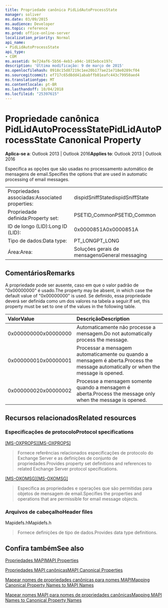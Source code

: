```yaml
---
title: Propriedade canônica PidLidAutoProcessState
manager: soliver
ms.date: 03/09/2015
ms.audience: Developer
ms.topic: reference
ms.prod: office-online-server
localization_priority: Normal
api_name:
- PidLidAutoProcessState
api_type:
- COM
ms.assetid: 9e724af6-5b56-4eb3-a94c-1015ebce197c
description: 'Última modificação: 9 de março de 2015'
ms.openlocfilehash: 0918c15d87219c1ee20b177ae21e718e0289cf04
ms.sourcegitcommit: ef717c65d8dd41ababffb01eafc443c79950aed4
ms.translationtype: MT
ms.contentlocale: pt-BR
ms.lasthandoff: 10/04/2018
ms.locfileid: "25397615"
---
```

# <a name="pidlidautoprocessstate-canonical-property"></a><span data-ttu-id="e42f2-103">Propriedade canônica PidLidAutoProcessState</span><span class="sxs-lookup"><span data-stu-id="e42f2-103">PidLidAutoProcessState Canonical Property</span></span>

  
  
<span data-ttu-id="e42f2-104">**Aplica-se a**: Outlook 2013 | Outlook 2016</span><span class="sxs-lookup"><span data-stu-id="e42f2-104">**Applies to**: Outlook 2013 | Outlook 2016</span></span> 
  
<span data-ttu-id="e42f2-105">Especifica as opções que são usadas no processamento automático de mensagens de email.</span><span class="sxs-lookup"><span data-stu-id="e42f2-105">Specifies the options that are used in automatic processing of email messages.</span></span>
  
|||
|:-----|:-----|
|<span data-ttu-id="e42f2-106">Propriedades associadas:</span><span class="sxs-lookup"><span data-stu-id="e42f2-106">Associated properties:</span></span>  <br/> |<span data-ttu-id="e42f2-107">dispidSniffState</span><span class="sxs-lookup"><span data-stu-id="e42f2-107">dispidSniffState</span></span>  <br/> |
|<span data-ttu-id="e42f2-108">Propriedade definida:</span><span class="sxs-lookup"><span data-stu-id="e42f2-108">Property set:</span></span>  <br/> |<span data-ttu-id="e42f2-109">PSETID_Common</span><span class="sxs-lookup"><span data-stu-id="e42f2-109">PSETID_Common</span></span>  <br/> |
|<span data-ttu-id="e42f2-110">ID de longo (LID):</span><span class="sxs-lookup"><span data-stu-id="e42f2-110">Long ID (LID):</span></span>  <br/> |<span data-ttu-id="e42f2-111">0x0000851A</span><span class="sxs-lookup"><span data-stu-id="e42f2-111">0x0000851A</span></span>  <br/> |
|<span data-ttu-id="e42f2-112">Tipo de dados:</span><span class="sxs-lookup"><span data-stu-id="e42f2-112">Data type:</span></span>  <br/> |<span data-ttu-id="e42f2-113">PT_LONG</span><span class="sxs-lookup"><span data-stu-id="e42f2-113">PT_LONG</span></span>  <br/> |
|<span data-ttu-id="e42f2-114">Área:</span><span class="sxs-lookup"><span data-stu-id="e42f2-114">Area:</span></span>  <br/> |<span data-ttu-id="e42f2-115">Soluções gerais de mensagens</span><span class="sxs-lookup"><span data-stu-id="e42f2-115">General messaging</span></span>  <br/> |
   
## <a name="remarks"></a><span data-ttu-id="e42f2-116">Comentários</span><span class="sxs-lookup"><span data-stu-id="e42f2-116">Remarks</span></span>

<span data-ttu-id="e42f2-117">A propriedade pode ser ausente, caso em que o valor padrão de "0x00000000" é usado.</span><span class="sxs-lookup"><span data-stu-id="e42f2-117">The property may be absent, in which case the default value of "0x00000000" is used.</span></span> <span data-ttu-id="e42f2-118">Se definido, essa propriedade deverá ser definida como um dos valores na tabela a seguir.</span><span class="sxs-lookup"><span data-stu-id="e42f2-118">If set, this property must be set to one of the values in the following table.</span></span>
  
|<span data-ttu-id="e42f2-119">**Valor**</span><span class="sxs-lookup"><span data-stu-id="e42f2-119">**Value**</span></span>|<span data-ttu-id="e42f2-120">**Descrição**</span><span class="sxs-lookup"><span data-stu-id="e42f2-120">**Description**</span></span>|
|:-----|:-----|
|<span data-ttu-id="e42f2-121">0x00000000</span><span class="sxs-lookup"><span data-stu-id="e42f2-121">0x00000000</span></span>  <br/> |<span data-ttu-id="e42f2-122">Automaticamente não processe a mensagem.</span><span class="sxs-lookup"><span data-stu-id="e42f2-122">Do not automatically process the message.</span></span>  <br/> |
|<span data-ttu-id="e42f2-123">0x00000001</span><span class="sxs-lookup"><span data-stu-id="e42f2-123">0x00000001</span></span>  <br/> |<span data-ttu-id="e42f2-124">Processar a mensagem automaticamente ou quando a mensagem é aberta.</span><span class="sxs-lookup"><span data-stu-id="e42f2-124">Process the message automatically or when the message is opened.</span></span>  <br/> |
|<span data-ttu-id="e42f2-125">0x00000002</span><span class="sxs-lookup"><span data-stu-id="e42f2-125">0x00000002</span></span>  <br/> |<span data-ttu-id="e42f2-126">Processe a mensagem somente quando a mensagem é aberta.</span><span class="sxs-lookup"><span data-stu-id="e42f2-126">Process the message only when the message is opened.</span></span>  <br/> |
   
## <a name="related-resources"></a><span data-ttu-id="e42f2-127">Recursos relacionados</span><span class="sxs-lookup"><span data-stu-id="e42f2-127">Related resources</span></span>

### <a name="protocol-specifications"></a><span data-ttu-id="e42f2-128">Especificações de protocolo</span><span class="sxs-lookup"><span data-stu-id="e42f2-128">Protocol specifications</span></span>

<span data-ttu-id="e42f2-129">[[MS-OXPROPS]](https://msdn.microsoft.com/library/f6ab1613-aefe-447d-a49c-18217230b148%28Office.15%29.aspx)</span><span class="sxs-lookup"><span data-stu-id="e42f2-129">[[MS-OXPROPS]](https://msdn.microsoft.com/library/f6ab1613-aefe-447d-a49c-18217230b148%28Office.15%29.aspx)</span></span>
  
> <span data-ttu-id="e42f2-130">Fornece referências relacionados especificações de protocolo do Exchange Server e as definições de conjunto de propriedades.</span><span class="sxs-lookup"><span data-stu-id="e42f2-130">Provides property set definitions and references to related Exchange Server protocol specifications.</span></span>
    
<span data-ttu-id="e42f2-131">[[MS-OXOMSG]](https://msdn.microsoft.com/library/daa9120f-f325-4afb-a738-28f91049ab3c%28Office.15%29.aspx)</span><span class="sxs-lookup"><span data-stu-id="e42f2-131">[[MS-OXOMSG]](https://msdn.microsoft.com/library/daa9120f-f325-4afb-a738-28f91049ab3c%28Office.15%29.aspx)</span></span>
  
> <span data-ttu-id="e42f2-132">Especifica as propriedades e operações que são permitidas para objetos de mensagem de email.</span><span class="sxs-lookup"><span data-stu-id="e42f2-132">Specifies the properties and operations that are permissible for email message objects.</span></span>
    
### <a name="header-files"></a><span data-ttu-id="e42f2-133">Arquivos de cabeçalho</span><span class="sxs-lookup"><span data-stu-id="e42f2-133">Header files</span></span>

<span data-ttu-id="e42f2-134">Mapidefs.h</span><span class="sxs-lookup"><span data-stu-id="e42f2-134">Mapidefs.h</span></span>
  
> <span data-ttu-id="e42f2-135">Fornece definições de tipo de dados.</span><span class="sxs-lookup"><span data-stu-id="e42f2-135">Provides data type definitions.</span></span>
    
## <a name="see-also"></a><span data-ttu-id="e42f2-136">Confira também</span><span class="sxs-lookup"><span data-stu-id="e42f2-136">See also</span></span>



[<span data-ttu-id="e42f2-137">Propriedades MAPI</span><span class="sxs-lookup"><span data-stu-id="e42f2-137">MAPI Properties</span></span>](mapi-properties.md)
  
[<span data-ttu-id="e42f2-138">Propriedades MAPI canônicas</span><span class="sxs-lookup"><span data-stu-id="e42f2-138">MAPI Canonical Properties</span></span>](mapi-canonical-properties.md)
  
[<span data-ttu-id="e42f2-139">Mapear nomes de propriedades canônicas para nomes MAPI</span><span class="sxs-lookup"><span data-stu-id="e42f2-139">Mapping Canonical Property Names to MAPI Names</span></span>](mapping-canonical-property-names-to-mapi-names.md)
  
[<span data-ttu-id="e42f2-140">Mapear nomes MAPI para nomes de propriedades canônicas</span><span class="sxs-lookup"><span data-stu-id="e42f2-140">Mapping MAPI Names to Canonical Property Names</span></span>](mapping-mapi-names-to-canonical-property-names.md)

